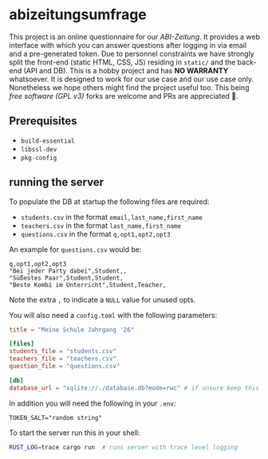 # abizeitungsumfrage

This project is an online questionnaire for our *ABI-Zeitung*.
It provides a web interface with which you can answer questions after logging
in via email and a pre-generated token.
Due to personnel constraints we have strongly split the front-end
(static HTML, CSS, JS) residing in `static/` and the back-end (API and DB).
This is a hobby project and has **NO WARRANTY** whatsoever.
It is designed to work for our use case and our use case only.
Nonetheless we hope others might find the project useful too.
This being *free software (GPL v3)* forks are welcome and PRs are appreciated 💜.

## Prerequisites

* `build-essential`
* `libssl-dev`
* `pkg-config`

## running the server

To populate the DB at startup the following files are required:

* `students.csv` in the format `email,last_name,first_name`
* `teachers.csv` in the format `last_name,first_name`
* `questions.csv` in the format `q,opt1,opt2,opt3`

An example for `questions.csv` would be:

```csv
q,opt1,opt2,opt3
"Bei jeder Party dabei",Student,,
"Süßestes Paar",Student,Student,
"Beste Kombi im Unterricht",Student,Teacher,
```

Note the extra `,` to indicate a `NULL` value for unused opts.

You will also need a `config.toml` with the following parameters:

```toml
title = "Meine Schule Jahrgang '26"

[files]
students_file = "students.csv"
teachers_file = "teachers.csv"
question_file = "questions.csv"

[db]
database_url = "sqlite://./database.db?mode=rwc" # if unsure keep this the way it is
```

In addition you will need the following in your `.env`:

```
TOKEN_SALT="random string"
```

To start the server run this in your shell:

```bash
RUST_LOG=trace cargo run  # runs server with trace level logging
```
